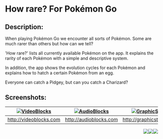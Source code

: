 # How rare? For Pokémon Go

## Description:
When playing Pokémon Go we encounter all sorts of Pokémon. Some are much rarer than others but how can we tell? 

'How rare?' lists all currently available Pokémon on the app. It explains the rarity of each Pokémon with a simple and descriptive system.

In addition, the app shows the evolution cycles for each Pokémon and explains how to hatch a certain Pokémon from an egg.

Everyone can catch a Pidgey, but can you catch a Charizard?

## Screenshots:
| [![VideoBlocks](http://imgur.com/938v7jC.png)](http://videoblocks.com)  | [![AudioBlocks](http://imgur.com/Ftdr7hw.png)](http://audioblocks.com) | [![GraphicStock](http://imgur.com/MMRjM6I.png)](http://graphicstock.com) |
|:---:|:---:|:---:|
| http://videoblocks.com | http://audioblocks.com | http://graphicstock.com |

<img src="http://imgur.com/938v7jC.png" style="float: right;"/>
<img src="http://imgur.com/Ftdr7hw.png" style="float: right;"/>
<img src="http://imgur.com/MMRjM6I.png" style="float: right;"/>
